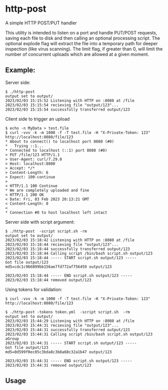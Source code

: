 # http-post

A simple HTTP POST/PUT handler

This utility is intended to listen on a port and handle PUT/POST requests,
saving each file to disk and then calling an optional processing script.  The
optional explode flag will extract the file into a temporary path for deeper
inspection (like virus scanning).  The limit flag, if greater than 0, will
limit the number of concurrent uploads which are allowed at a given moment.

## Example:

Server side:
```
$ ./http-post
output set to output/
2023/02/03 15:15:52 Listening with HTTP on :8080 at /file
2023/02/03 15:15:54 recieving file "output/123"...
2023/02/03 15:15:54 successfully transferred output/123
```

Client side to trigger an upload
```
$ echo -n MyData > test.file
$ curl -vvv -k -m 1000 -f -T test.file -H "X-Private-Token: 123" http://localhost:8080/file/123
* About to connect() to localhost port 8080 (#0)
*   Trying ::1...
* Connected to localhost (::1) port 8080 (#0)
> PUT /file/123 HTTP/1.1
> User-Agent: curl/7.29.0
> Host: localhost:8080
> Accept: */*
> Content-Length: 6
> Expect: 100-continue
>
< HTTP/1.1 100 Continue
* We are completely uploaded and fine
< HTTP/1.1 200 OK
< Date: Fri, 03 Feb 2023 20:13:21 GMT
< Content-Length: 0
<
* Connection #0 to host localhost left intact
```

Server side with script argument:
```
$ ./http-post  -script script.sh -rm
output set to output/
2023/02/03 15:18:42 Listening with HTTP on :8080 at /file
2023/02/03 15:18:44 recieving file "output/123"...
2023/02/03 15:18:44 successfully transferred output/123
2023/02/03 15:18:44 Calling script /bin/bash script.sh output/123
2023/02/03 15:18:44 ----- START script.sh output/123 -----
Got file output/123
md5=cdc1c966899bb156ae7fd772af756459 output/123

2023/02/03 15:18:44 ----- END script.sh output/123 -----
2023/02/03 15:18:44 removed output/123
```

Using tokens for validation:
```
$ curl -vvv -k -m 1000 -f -T test.file -H "X-Private-Token: 123" http://localhost:8080/file/123
```

```
$ ./http-post -tokens token.yml  -script script.sh  -rm
output set to output/
2023/02/03 15:44:29 Listening with HTTP on :8080 at /file
2023/02/03 15:44:31 recieving file "output/123"...
2023/02/03 15:44:31 successfully transferred output/123
2023/02/03 15:44:31 Calling script /bin/bash script.sh output/123 aGroup
2023/02/03 15:44:31 ----- START script.sh output/123 -----
Got file output/123
md5=0d599f0ec05c3bda8c3b8a68c32a1b47 output/123

2023/02/03 15:44:31 ----- END script.sh output/123 -----
2023/02/03 15:44:31 removed output/123
```

## Usage
